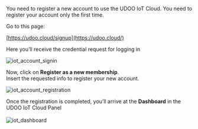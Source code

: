 You need to register a new account to use the UDOO IoT Cloud. You need to register your account only the first time.

Go to this page:

[https://udoo.cloud/signup](https://udoo.cloud/)

Here you’ll receive the credential request for logging in

<img src="../img/01_iot_account_signin.png" alt="iot_account_signin" class="img-responsive" >
</br>

Now, click on **Register as a new membership**.  
Insert the requested info to register your new account.

<img src="../img/02_iot_account_registration.png" alt="iot_account_registration" class="img-responsive" >
</br>

Once the registration is completed, you’ll arrive at the **Dashboard** in the UDOO IoT Cloud Panel
</br>
</br>
<img src="../img/03_iot_dashboard.png" alt="iot_dashboard" class="img-responsive" >
